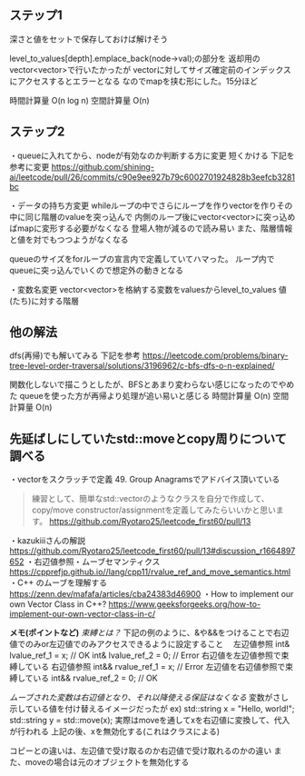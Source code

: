 ## ステップ1
深さと値をセットで保存しておけば解けそう

level_to_values[depth].emplace_back(node->val);の部分を
返却用のvector<vector<int>>で行いたかったが
vectorに対してサイズ確定前のインデックスにアクセスするとエラーとなる
なのでmapを挟む形にした。15分ほど

時間計算量
O(n log n)
空間計算量
O(n)

## ステップ2
・queueに入れてから、nodeが有効なのか判断する方に変更
  短くかける
  下記を参考に変更
  https://github.com/shining-ai/leetcode/pull/26/commits/c90e9ee927b79c6002701924828b3eefcb3281bc

・データの持ち方変更
  whileループの中でさらにループを作りvectorを作りその中に同じ階層のvalueを突っ込んで
  内側のループ後にvector<vector<int>>に突っ込めばmapに変形する必要がなくなる
  登場人物が減るので読み易い
  また、階層情報と値を対でもつつようがなくなる

  queueのサイズをforループの宣言内で定義していてハマった。
  ループ内でqueueに突っ込んでいくので想定外の動きとなる

・変数名変更
  vector<vector<int>>を格納する変数をvaluesからlevel_to_values
  値(たち)に対する階層

## 他の解法
dfs(再帰)でも解いてみる
下記を参考
https://leetcode.com/problems/binary-tree-level-order-traversal/solutions/3196962/c-bfs-dfs-o-n-explained/

関数化しないで描こうとしたが、BFSとあまり変わらない感じになったのでやめた
queueを使った方が再帰より処理が追い易いと感じる
時間計算量
O(n)
空間計算量
O(n)

## 先延ばしにしていたstd::moveとcopy周りについて調べる
・vectorをスクラッチで定義
49. Group Anagramsでアドバイス頂いている
>練習として、簡単なstd::vectorのようなクラスを自分で作成して、copy/move constructor/assignmentを定義してみたらいいかと思います。
https://github.com/Ryotaro25/leetcode_first60/pull/13

・kazukiiiさんの解説
https://github.com/Ryotaro25/leetcode_first60/pull/13#discussion_r1664897652
・右辺値参照・ムーブセマンティクス
https://cpprefjp.github.io//lang/cpp11/rvalue_ref_and_move_semantics.html
・C++ のムーブを理解する
https://zenn.dev/mafafa/articles/cba24383d46900
・How to implement our own Vector Class in C++?
https://www.geeksforgeeks.org/how-to-implement-our-own-vector-class-in-c/

**メモ(ポイントなど)**
*束縛とは？*
  下記の例のように、&や&&をつけることで右辺値でのみor左辺値でのみアクセスできるように設定すること
　左辺値参照
  int& lvalue_ref_1 = x;              // OK
  int& lvalue_ref_2 = 0;           // Error 右辺値を左辺値参照で束縛している
  右辺値参照
  int&& rvalue_ref_1 = x;          // Error 左辺値を右辺値参照で束縛している
  int&& rvalue_ref_2 = 0;             // OK

*ムーブされた変数は右辺値となり、それ以降使える保証はなくなる*
  変数がさし示している値を付け替えるイメージだったが
  ex)
  std::string x = "Hello, world!";
  std::string y = std::move(x);
  実際はmoveを通してxを右辺値に変換して、代入が行われる
  上記の後、xを無効化する(これはクラスによる)

  コピーとの違いは、左辺値で受け取るのか右辺値で受け取れるのかの違い
  また、moveの場合は元のオブジェクトを無効化する

